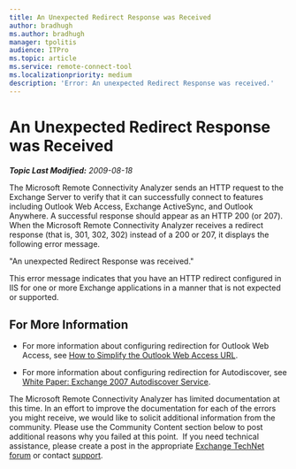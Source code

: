 ```yaml
---
title: An Unexpected Redirect Response was Received
author: bradhugh
ms.author: bradhugh
manager: tpolitis
audience: ITPro 
ms.topic: article 
ms.service: remote-connect-tool
ms.localizationpriority: medium
description: 'Error: An unexpected Redirect Response was received.'
---
```



# An Unexpected Redirect Response was Received


_**Topic Last Modified:** 2009-08-18_

The Microsoft Remote Connectivity Analyzer sends an HTTP request to the Exchange Server to verify that it can successfully connect to features including Outlook Web Access, Exchange ActiveSync, and Outlook Anywhere. A successful response should appear as an HTTP 200 (or 207). When the Microsoft Remote Connectivity Analyzer receives a redirect response (that is, 301, 302, 302) instead of a 200 or 207, it displays the following error message.

"An unexpected Redirect Response was received."

This error message indicates that you have an HTTP redirect configured in IIS for one or more Exchange applications in a manner that is not expected or supported.

<div>

## For More Information

  - For more information about configuring redirection for Outlook Web Access, see [How to Simplify the Outlook Web Access URL](https://go.microsoft.com/fwlink/?linkid=130623).

  - For more information about configuring redirection for Autodiscover, see [White Paper: Exchange 2007 Autodiscover Service](https://go.microsoft.com/fwlink/?linkid=85214).

The Microsoft Remote Connectivity Analyzer has limited documentation at this time. In an effort to improve the documentation for each of the errors you might receive, we would like to solicit additional information from the community. Please use the Community Content section below to post additional reasons why you failed at this point.  If you need technical assistance, please create a post in the appropriate [Exchange TechNet forum](https://go.microsoft.com/fwlink/?linkid=73420) or contact [support](https://go.microsoft.com/fwlink/?linkid=8158).

</div>

</div>

<span> </span>

</div>

</div>

</div>

